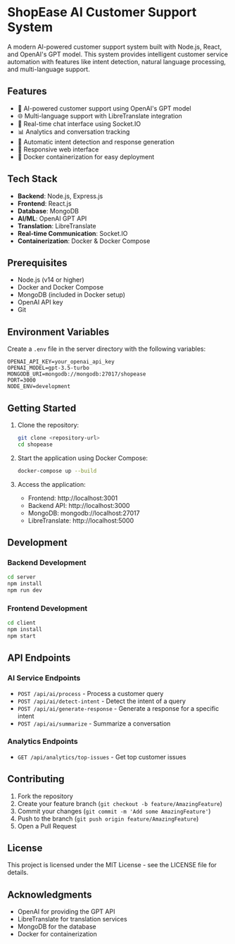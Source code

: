 # ShopEase AI Customer Support System

A modern AI-powered customer support system built with Node.js, React, and OpenAI's GPT model. This system provides intelligent customer service automation with features like intent detection, natural language processing, and multi-language support.

## Features

- 🤖 AI-powered customer support using OpenAI's GPT model
- 🌐 Multi-language support with LibreTranslate integration
- 💬 Real-time chat interface using Socket.IO
- 📊 Analytics and conversation tracking
- 🔄 Automatic intent detection and response generation
- 📱 Responsive web interface
- 🐳 Docker containerization for easy deployment

## Tech Stack

- **Backend**: Node.js, Express.js
- **Frontend**: React.js
- **Database**: MongoDB
- **AI/ML**: OpenAI GPT API
- **Translation**: LibreTranslate
- **Real-time Communication**: Socket.IO
- **Containerization**: Docker & Docker Compose

## Prerequisites

- Node.js (v14 or higher)
- Docker and Docker Compose
- MongoDB (included in Docker setup)
- OpenAI API key
- Git

## Environment Variables

Create a `.env` file in the server directory with the following variables:

```env
OPENAI_API_KEY=your_openai_api_key
OPENAI_MODEL=gpt-3.5-turbo
MONGODB_URI=mongodb://mongodb:27017/shopease
PORT=3000
NODE_ENV=development
```

## Getting Started

1. Clone the repository:
   ```bash
   git clone <repository-url>
   cd shopease
   ```

2. Start the application using Docker Compose:
   ```bash
   docker-compose up --build
   ```

3. Access the application:
   - Frontend: http://localhost:3001
   - Backend API: http://localhost:3000
   - MongoDB: mongodb://localhost:27017
   - LibreTranslate: http://localhost:5000

## Development

### Backend Development

```bash
cd server
npm install
npm run dev
```

### Frontend Development

```bash
cd client
npm install
npm start
```

## API Endpoints

### AI Service Endpoints

- `POST /api/ai/process` - Process a customer query
- `POST /api/ai/detect-intent` - Detect the intent of a query
- `POST /api/ai/generate-response` - Generate a response for a specific intent
- `POST /api/ai/summarize` - Summarize a conversation

### Analytics Endpoints

- `GET /api/analytics/top-issues` - Get top customer issues

## Contributing

1. Fork the repository
2. Create your feature branch (`git checkout -b feature/AmazingFeature`)
3. Commit your changes (`git commit -m 'Add some AmazingFeature'`)
4. Push to the branch (`git push origin feature/AmazingFeature`)
5. Open a Pull Request

## License

This project is licensed under the MIT License - see the LICENSE file for details.

## Acknowledgments

- OpenAI for providing the GPT API
- LibreTranslate for translation services
- MongoDB for the database
- Docker for containerization 